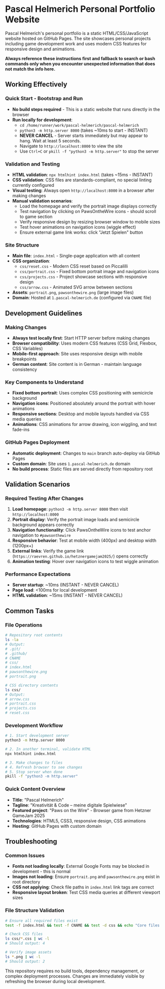 # Pascal Helmerich Personal Portfolio Website

Pascal Helmerich's personal portfolio is a static HTML/CSS/JavaScript website hosted on GitHub Pages. The site showcases personal projects including game development work and uses modern CSS features for responsive design and animations.

**Always reference these instructions first and fallback to search or bash commands only when you encounter unexpected information that does not match the info here.**

## Working Effectively

### Quick Start - Bootstrap and Run
- **No build steps required** - This is a static website that runs directly in the browser
- **Run locally for development**:
  - `cd /home/runner/work/pascal-helmerich/pascal-helmerich`
  - `python3 -m http.server 8000` (takes ~10ms to start - INSTANT)
  - **NEVER CANCEL** - Server starts immediately but may appear to hang. Wait at least 5 seconds.
  - Navigate to `http://localhost:8000` to view the site
  - Use `Ctrl+C` or `pkill -f "python3 -m http.server"` to stop the server

### Validation and Testing
- **HTML validation**: `npx htmlhint index.html` (takes ~15ms - INSTANT)
- **CSS validation**: CSS files are standards-compliant, no special linting currently configured
- **Visual testing**: Always open `http://localhost:8000` in a browser after making changes
- **Manual validation scenarios**:
  - Load the homepage and verify the portrait image displays correctly
  - Test navigation by clicking on PawsOntheWire icons - should scroll to game section
  - Verify responsive design by resizing browser window to mobile sizes
  - Test hover animations on navigation icons (wiggle effect)
  - Ensure external game link works: click "Jetzt Spielen" button

### Site Structure
- **Main file**: `index.html` - Single-page application with all content
- **CSS organization**:
  - `css/reset.css` - Modern CSS reset based on Piccalilli
  - `css/portrait.css` - Fixed bottom portrait image and navigation icons
  - `css/projects.css` - Project showcase sections with responsive design  
  - `css/arrow.css` - Animated SVG arrow between sections
- **Assets**: `portrait.png`, `pawsonthewire.png` (large image files)
- **Domain**: Hosted at `1.pascal-helmerich.de` (configured via `CNAME` file)

## Development Guidelines

### Making Changes
- **Always test locally first**: Start HTTP server before making changes
- **Browser compatibility**: Uses modern CSS features (CSS Grid, Flexbox, CSS Variables)
- **Mobile-first approach**: Site uses responsive design with mobile breakpoints
- **German content**: Site content is in German - maintain language consistency

### Key Components to Understand
- **Fixed bottom portrait**: Uses complex CSS positioning with semicircle background
- **Navigation icons**: Positioned absolutely around the portrait with hover animations
- **Responsive sections**: Desktop and mobile layouts handled via CSS media queries
- **Animations**: CSS animations for arrow drawing, icon wiggling, and text fade-ins

### GitHub Pages Deployment
- **Automatic deployment**: Changes to `main` branch auto-deploy via GitHub Pages
- **Custom domain**: Site uses `1.pascal-helmerich.de` domain
- **No build process**: Static files are served directly from repository root

## Validation Scenarios

### Required Testing After Changes
1. **Load homepage**: `python3 -m http.server 8000` then visit `http://localhost:8000`
2. **Portrait display**: Verify the portrait image loads and semicircle background appears correctly
3. **Navigation functionality**: Click PawsOntheWire icons to test anchor navigation to `#pawsonthewire`
4. **Responsive behavior**: Test at mobile width (400px) and desktop width (1200px+)
5. **External links**: Verify the game link (`https://raevren.github.io/hetznergamejam2025/`) opens correctly
6. **Animation testing**: Hover over navigation icons to test wiggle animation

### Performance Expectations
- **Server startup**: ~10ms (INSTANT - NEVER CANCEL)
- **Page load**: <100ms for local development
- **HTML validation**: ~15ms (INSTANT - NEVER CANCEL)

## Common Tasks

### File Operations
```bash
# Repository root contents
ls -la
# Output:
# .git/
# .github/
# CNAME
# css/
# index.html  
# pawsonthewire.png
# portrait.png

# CSS directory contents
ls css/
# Output:
# arrow.css
# portrait.css  
# projects.css
# reset.css
```

### Development Workflow
```bash
# 1. Start development server
python3 -m http.server 8000

# 2. In another terminal, validate HTML
npx htmlhint index.html

# 3. Make changes to files
# 4. Refresh browser to see changes
# 5. Stop server when done
pkill -f "python3 -m http.server"
```

### Quick Content Overview
- **Title**: "Pascal Helmerich"
- **Tagline**: "Kreativität & Code – meine digitale Spielwiese" 
- **Featured project**: "Paws on the Wire" - Browser game from Hetzner GameJam 2025
- **Technologies**: HTML5, CSS3, responsive design, CSS animations
- **Hosting**: GitHub Pages with custom domain

## Troubleshooting

### Common Issues
- **Fonts not loading locally**: External Google Fonts may be blocked in development - this is normal
- **Images not loading**: Ensure `portrait.png` and `pawsonthewire.png` exist in root directory
- **CSS not applying**: Check file paths in `index.html` link tags are correct
- **Responsive layout broken**: Test CSS media queries at different viewport sizes

### File Structure Validation
```bash
# Ensure all required files exist
test -f index.html && test -f CNAME && test -d css && echo "Core files present" || echo "Missing files"

# Check CSS files
ls css/*.css | wc -l
# Should output: 4

# Verify image assets
ls *.png | wc -l  
# Should output: 2
```

This repository requires no build tools, dependency management, or complex deployment processes. Changes are immediately visible by refreshing the browser during local development.